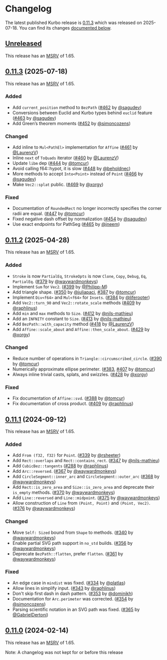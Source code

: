 <!-- Instructions

This changelog follows the patterns described here: <https://keepachangelog.com/en/>.

Subheadings to categorize changes are `added, changed, deprecated, removed, fixed, security`.

-->

# Changelog

The latest published Kurbo release is [0.11.3](#0113-2025-07-18) which was released on 2025-07-18.
You can find its changes [documented below](#0113-2025-07-18).

## [Unreleased]

This release has an [MSRV][] of 1.65.

## [0.11.3][] (2025-07-18)

This release has an [MSRV][] of 1.65.

### Added

- Add `current_position` method to `BezPath` ([#462][] by [@sagudev][])
- Conversions between Euclid and Kurbo types behind `euclid` feature ([#463][] by [@sagudev][])
- Add Green’s theorem moments ([#452][] by [@simoncozens][])

### Changed

- Add inline to `Mul<PathEl>` implementation for `Affine` ([#461][] by [@LaurenzV][])
- Inline `next` of `ToQuads` iterator ([#460][] by [@LaurenzV][])
- Update `libm` dep ([#444][] by [@tomcur][])
- Avoid calling f64::hypot, it is slow ([#448][] by [@beholdnec][])
- More methods to accept `Into<Point>` instead of `Point` ([#466][] by [@sagudev][])
- Make `Vec2::splat` public. ([#469][] by [@xorgy][])

### Fixed

- Documentation of `RoundedRect` no longer incorrectly specifies the corner radii are equal. ([#447][] by [@tomcur][])
- Fixed negative dash offset by normalization ([#454][] by [@sagudev][])
- Use exact endpoints for PathSeg ([#465][] by [@jneem])

## [0.11.2][] (2025-04-28)

This release has an [MSRV][] of 1.65.

### Added

- `Stroke` is now `PartialEq`, `StrokeOpts` is now `Clone`, `Copy`, `Debug`, `Eq`, `PartialEq`. ([#379][] by [@waywardmonkeys][])
- Implement `Sum` for `Vec2`. ([#399][] by [@Philipp-M][])
- Add triangle shape. ([#350][] by [@juliapaci][], [#387][] by [@tomcur][])
- Implement `Div<f64>` and `Mul<f64>` for `Insets`. ([#384][] by [@liferooter][])
- Add `Vec2::turn_90` and `Vec2::rotate_scale` methods ([#409][] by [@raphlinus][])
- Add `min` and `max` methods to `Size`. ([#412][] by [@nils-mathieu][])
- Add an `INFNITY` constant to `Size`. ([#413][] by [@nils-mathieu][])
- Add `BezPath::with_capacity` method ([#418][] by [@LaurenzV][])
- Add  `Affine::scale_about` and `Affine::then_scale_about`. ([#429][] by [@xorgy][])

### Changed

- Reduce number of operations in `Triangle::circumscribed_circle`. ([#390][] by [@tomcur][])
- Numerically approximate ellipse perimeter. ([#383][], [#407][] by [@tomcur][])
- Always inline trivial casts, splats, and swizzles. ([#428][] by [@xorgy][])

### Fixed

- Fix documentation of `Affine::svd`. ([#388][] by [@tomcur][])
- Fix documentation of cross product. ([#409][] by [@raphlinus][])

## [0.11.1][] (2024-09-12)

This release has an [MSRV][] of 1.65.

### Added

- Add `From (f32, f32)` for `Point`. ([#339][] by [@rsheeter][])
- Add `Rect::overlaps` and `Rect::contains_rect`. ([#347][] by [@nils-mathieu][])
- Add `CubicBez::tangents` ([#288][] by [@raphlinus][])
- Add `Arc::reversed`. ([#367][] by [@waywardmonkeys][])
- Add `CircleSegment::inner_arc` and `CircleSegment::outer_arc` ([#368][] by [@waywardmonkeys][])
- Add `Rect::is_zero_area` and `Size::is_zero_area` and deprecate their `is_empty` methods. ([#370][] by [@waywardmonkeys][])
- Add `Line::reversed` and `Line::midpoint`. ([#375][] by [@waywardmonkeys][])
- Allow construction of `Line` from `(Point, Point)` and `(Point, Vec2)`. ([#376][] by [@waywardmonkeys][])

### Changed

- Move `Self: Sized` bound from `Shape` to methods. ([#340][] by [@waywardmonkeys][])
- Enable partial SVG path support in `no_std` builds. ([#356][] by [@waywardmonkeys][])
- Deprecate `BezPath::flatten`, prefer `flatten`. ([#361][] by [@waywardmonkeys][])

### Fixed

- An edge case in `mindist` was fixed. ([#334][] by [@platlas][])
- Allow lines in simplify input. ([#343][] by [@raphlinus][])
- Don't skip first dash in dash pattern. ([#353][] by [@dominikh][])
- Documentation for `Arc.perimeter` was corrected. ([#354][] by [@simoncozens][])
- Parsing scientific notation in an SVG path was fixed. ([#365][] by [@GabrielDertoni][])

## [0.11.0][] (2024-02-14)

This release has an [MSRV][] of 1.65.

Note: A changelog was not kept for or before this release

[@beholdnec]: https://githun.com/beholdnec
[@dominikh]: https://github.com/dominikh
[@GabrielDertoni]: https://github.com/GabrielDertoni
[@jneem]: https://github.com/jneem
[@juliapaci]: https://github.com/juliapaci
[@LaurenzV]: https://github.com/LaurenzV
[@liferooter]: https://github.com/liferooter
[@nils-mathieu]: https://github.com/nils-mathieu
[@Philipp-M]: https://github.com/Philipp-M
[@platlas]: https://github.com/platlas
[@raphlinus]: https://github.com/raphlinus
[@rsheeter]: https://github.com/rsheeter
[@sagudev]: https://github.com/sagudev
[@simoncozens]: https://github.com/simoncozens
[@tomcur]: https://github.com/tomcur
[@waywardmonkeys]: https://github.com/waywardmonkeys
[@xorgy]: https://github.com/xorgy

[#288]: https://github.com/linebender/kurbo/pull/288
[#334]: https://github.com/linebender/kurbo/pull/334
[#339]: https://github.com/linebender/kurbo/pull/339
[#340]: https://github.com/linebender/kurbo/pull/340
[#343]: https://github.com/linebender/kurbo/pull/343
[#347]: https://github.com/linebender/kurbo/pull/347
[#350]: https://github.com/linebender/kurbo/pull/350
[#353]: https://github.com/linebender/kurbo/pull/353
[#354]: https://github.com/linebender/kurbo/pull/354
[#356]: https://github.com/linebender/kurbo/pull/356
[#361]: https://github.com/linebender/kurbo/pull/361
[#365]: https://github.com/linebender/kurbo/pull/365
[#367]: https://github.com/linebender/kurbo/pull/367
[#368]: https://github.com/linebender/kurbo/pull/368
[#370]: https://github.com/linebender/kurbo/pull/370
[#375]: https://github.com/linebender/kurbo/pull/375
[#376]: https://github.com/linebender/kurbo/pull/376
[#379]: https://github.com/linebender/kurbo/pull/379
[#383]: https://github.com/linebender/kurbo/pull/383
[#384]: https://github.com/linebender/kurbo/pull/384
[#387]: https://github.com/linebender/kurbo/pull/387
[#388]: https://github.com/linebender/kurbo/pull/388
[#390]: https://github.com/linebender/kurbo/pull/390
[#399]: https://github.com/linebender/kurbo/pull/399
[#407]: https://github.com/linebender/kurbo/pull/407
[#409]: https://github.com/linebender/kurbo/pull/409
[#412]: https://github.com/linebender/kurbo/pull/412
[#413]: https://github.com/linebender/kurbo/pull/413
[#418]: https://github.com/linebender/kurbo/pull/418
[#428]: https://github.com/linebender/kurbo/pull/428
[#429]: https://github.com/linebender/kurbo/pull/429
[#444]: https://github.com/linebender/kurbo/pull/444
[#447]: https://github.com/linebender/kurbo/pull/447
[#448]: https://github.com/linebender/kurbo/pull/448
[#452]: https://github.com/linebender/kurbo/pull/452
[#454]: https://github.com/linebender/kurbo/pull/454
[#460]: https://github.com/linebender/kurbo/pull/460
[#461]: https://github.com/linebender/kurbo/pull/461
[#462]: https://github.com/linebender/kurbo/pull/462
[#463]: https://github.com/linebender/kurbo/pull/463
[#465]: https://github.com/linebender/kurbo/pull/465
[#466]: https://github.com/linebender/kurbo/pull/466
[#469]: https://github.com/linebender/kurbo/pull/469

[Unreleased]: https://github.com/linebender/kurbo/compare/v0.11.3...HEAD
[0.11.0]: https://github.com/linebender/kurbo/releases/tag/v0.11.0
[0.11.1]: https://github.com/linebender/kurbo/releases/tag/v0.11.1
[0.11.2]: https://github.com/linebender/kurbo/releases/tag/v0.11.2
[0.11.3]: https://github.com/linebender/kurbo/releases/tag/v0.11.3

[MSRV]: README.md#minimum-supported-rust-version-msrv
